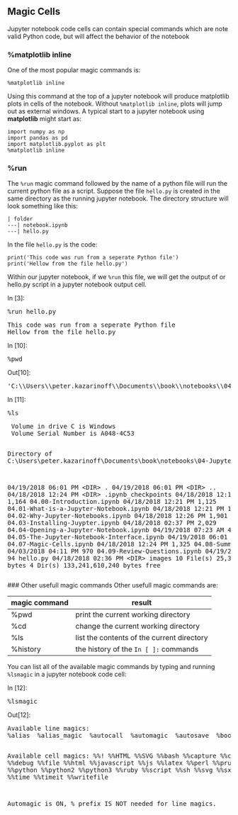 
## Magic Cells
Jupyter notebook code cells can contain special commands which are note valid Python code, but will affect the behavior of the notebook
### %matplotlib inline
One of the most popular magic commands is:

```
%matplotlib inline
```

Using this command at the top of a jupyter notebook will produce matplotlib plots in cells of the notebook. Without ```%matplotlib inline```, plots will jump out as external windows. A typical start to a jupyter notebook using **matplotlib** might start as:

```
import numpy as np
import pandas as pd
import matplotlib.pyplot as plt
%matplotlib inline
```

### %run
The ```%run``` magic command followed by the name of a python file will run the current python file as a script. Suppose the file ```hello.py``` is created in the same directory as the running jupyter notebook. The directory structure will look something like this:

```
| folder
---| notebook.ipynb
---| hello.py
```

In the file ```hello.py``` is the code:

```
print('This code was run from a seperate Python file')
print('Hellow from the file hello.py')
```

Within our jupyter notebook, if we ```%run``` this file, we will get the output of or hello.py script in a jupyter notebook output cell.

<div class="cell border-box-sizing code_cell rendered">
<div class="input">
<div class="prompt input_prompt">In&nbsp;[3]:</div>
<div class="inner_cell">
    <div class="input_area">
<div class=" highlight hl-ipython3"><pre><span></span><span class="o">%</span><span class="k">run</span> hello.py
</pre></div>

</div>
</div>
</div>

<div class="output_wrapper">
<div class="output">


<div class="output_area">

<div class="prompt"></div>


<div class="output_subarea output_stream output_stdout output_text">
<pre>This code was run from a seperate Python file
Hellow from the file hello.py
</pre>
</div>
</div>

</div>
</div>

</div>
<div class="cell border-box-sizing code_cell rendered">
<div class="input">
<div class="prompt input_prompt">In&nbsp;[10]:</div>
<div class="inner_cell">
    <div class="input_area">
<div class=" highlight hl-ipython3"><pre><span></span><span class="o">%</span><span class="k">pwd</span>
</pre></div>

</div>
</div>
</div>

<div class="output_wrapper">
<div class="output">


<div class="output_area">

<div class="prompt output_prompt">Out[10]:</div>




<div class="output_text output_subarea output_execute_result">
<pre>&#39;C:\\Users\\peter.kazarinoff\\Documents\\book\\notebooks\\04-Jupyter-Notebooks&#39;</pre>
</div>

</div>

</div>
</div>

</div>
<div class="cell border-box-sizing code_cell rendered">
<div class="input">
<div class="prompt input_prompt">In&nbsp;[11]:</div>
<div class="inner_cell">
    <div class="input_area">
<div class=" highlight hl-ipython3"><pre><span></span><span class="o">%</span><span class="k">ls</span>
</pre></div>

</div>
</div>
</div>

<div class="output_wrapper">
<div class="output">


<div class="output_area">

<div class="prompt"></div>


<div class="output_subarea output_stream output_stdout output_text">
<pre> Volume in drive C is Windows
 Volume Serial Number is A048-4C53

 Directory of C:\Users\peter.kazarinoff\Documents\book\notebooks\04-Jupyter-Notebooks

04/19/2018  06:01 PM    &lt;DIR&gt;          .
04/19/2018  06:01 PM    &lt;DIR&gt;          ..
04/18/2018  12:24 PM    &lt;DIR&gt;          .ipynb_checkpoints
04/18/2018  12:17 PM             1,164 04.00-Introduction.ipynb
04/18/2018  12:21 PM             1,125 04.01-What-is-a-Jupyter-Notebook.ipynb
04/18/2018  12:21 PM             1,477 04.02-Why-Jupyter-Notebooks.ipynb
04/18/2018  12:26 PM             1,901 04.03-Installing-Juypter.ipynb
04/18/2018  02:37 PM             2,029 04.04-Opening-a-Jupyter-Notebook.ipynb
04/19/2018  07:23 AM             4,196 04.05-The-Jupyter-Notebook-Interface.ipynb
04/19/2018  06:01 PM            11,102 04.07-Magic-Cells.ipynb
04/18/2018  12:24 PM             1,325 04.08-Summary.ipynb
04/03/2018  04:11 PM               970 04.09-Review-Questions.ipynb
04/19/2018  05:53 PM                94 hello.py
04/18/2018  02:36 PM    &lt;DIR&gt;          images
              10 File(s)         25,383 bytes
               4 Dir(s)  133,241,610,240 bytes free
</pre>
</div>
</div>

</div>
</div>

</div>
### Other usefull magic commands
Other usefull magic commands are:

| magic command | result |
| --- | --- |
| %pwd | print the current working directory |
| %cd | change the current working directory |
| %ls | list the contents of the current directory |
| %history | the history of the ```In [ ]:``` commands |

You can list all of the available magic commands by typing and running ```%lsmagic``` in a jupyter notebook code cell:
<div class="cell border-box-sizing code_cell rendered">
<div class="input">
<div class="prompt input_prompt">In&nbsp;[12]:</div>
<div class="inner_cell">
    <div class="input_area">
<div class=" highlight hl-ipython3"><pre><span></span><span class="o">%</span><span class="k">lsmagic</span>
</pre></div>

</div>
</div>
</div>

<div class="output_wrapper">
<div class="output">


<div class="output_area">

<div class="prompt output_prompt">Out[12]:</div>




<div class="output_text output_subarea output_execute_result">
<pre>Available line magics:
%alias  %alias_magic  %autocall  %automagic  %autosave  %bookmark  %cd  %clear  %cls  %colors  %config  %connect_info  %copy  %ddir  %debug  %dhist  %dirs  %doctest_mode  %echo  %ed  %edit  %env  %gui  %hist  %history  %killbgscripts  %ldir  %less  %load  %load_ext  %loadpy  %logoff  %logon  %logstart  %logstate  %logstop  %ls  %lsmagic  %macro  %magic  %matplotlib  %mkdir  %more  %notebook  %page  %pastebin  %pdb  %pdef  %pdoc  %pfile  %pinfo  %pinfo2  %popd  %pprint  %precision  %profile  %prun  %psearch  %psource  %pushd  %pwd  %pycat  %pylab  %qtconsole  %quickref  %recall  %rehashx  %reload_ext  %ren  %rep  %rerun  %reset  %reset_selective  %rmdir  %run  %save  %sc  %set_env  %store  %sx  %system  %tb  %time  %timeit  %unalias  %unload_ext  %who  %who_ls  %whos  %xdel  %xmode

Available cell magics:
%%!  %%HTML  %%SVG  %%bash  %%capture  %%cmd  %%debug  %%file  %%html  %%javascript  %%js  %%latex  %%perl  %%prun  %%pypy  %%python  %%python2  %%python3  %%ruby  %%script  %%sh  %%svg  %%sx  %%system  %%time  %%timeit  %%writefile

Automagic is ON, % prefix IS NOT needed for line magics.</pre>
</div>

</div>

</div>
</div>

</div>
 

